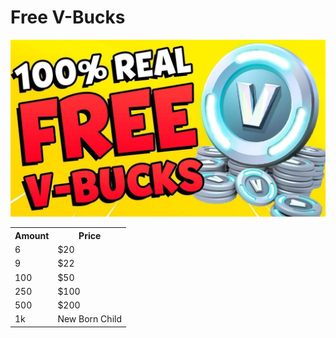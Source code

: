 <h1> Free V-Bucks </h1>
<img src="https://github.com/Linson132/Computadora/blob/master/af5ec12b1a96848d9e99487e1c18ad9e.jpg" alt="">
<table style="width:100%">
  <tr>
    <th>Amount</th>
    <th>Price</th>
  
  </tr>
  <tr>
    <td>6</td>
    <td>$20</td>
  
   
  </tr>
  <tr>
    <td>9</td>
    <td>$22</td>
    
  </tr>
  <tr>
  <td>100</td>
  <td>$50</td>
  </tr>
  <tr>
  <td>250</td>
  <td>$100</td>
  <tr>
    <td>500</td>
    <td>$200</td>
    </tr>
    <tr>
  <td>1k</td>
  <td>New Born Child</td>
  </tr>
</table>


